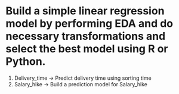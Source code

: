 # Build a simple linear regression model by performing EDA and do necessary transformations and select the best model using R or Python.
1) Delivery_time -> Predict delivery time using sorting time 
2) Salary_hike -> Build a prediction model for Salary_hike
